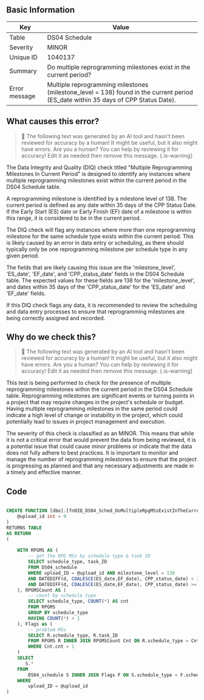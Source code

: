 ## Basic Information
| Key         | Value          |
|-------------|----------------|
| Table       | DS04 Schedule |
| Severity    | MINOR |
| Unique ID   | 1040137   |
| Summary     | Do multiple reprogramming milestones exist in the current period? |
| Error message | Multiple reprogramming milestones (milestone_level = 138) found in the current period (ES_date within 35 days of CPP Status Date). |

## What causes this error?

> :robot: The following text was generated by an AI tool and hasn't been reviewed for accuracy by a human! It might be useful, but it also might have errors. Are you a human? You can help by reviewing it for accuracy! Edit it as needed then remove this message.
{.is-warning}

The Data Integrity and Quality (DIQ) check titled "Multiple Reprogramming Milestones In Current Period" is designed to identify any instances where multiple reprogramming milestones exist within the current period in the DS04 Schedule table. 

A reprogramming milestone is identified by a milestone level of 138. The current period is defined as any date within 35 days of the CPP Status Date. If the Early Start (ES) date or Early Finish (EF) date of a milestone is within this range, it is considered to be in the current period. 

The DIQ check will flag any instances where more than one reprogramming milestone for the same schedule type exists within the current period. This is likely caused by an error in data entry or scheduling, as there should typically only be one reprogramming milestone per schedule type in any given period.

The fields that are likely causing this issue are the 'milestone_level', 'ES_date', 'EF_date', and 'CPP_status_date' fields in the DS04 Schedule table. The expected values for these fields are 138 for the 'milestone_level', and dates within 35 days of the 'CPP_status_date' for the 'ES_date' and 'EF_date' fields. 

If this DIQ check flags any data, it is recommended to review the scheduling and data entry processes to ensure that reprogramming milestones are being correctly assigned and recorded.
## Why do we check this?

> :robot: The following text was generated by an AI tool and hasn't been reviewed for accuracy by a human! It might be useful, but it also might have errors. Are you a human? You can help by reviewing it for accuracy! Edit it as needed then remove this message.
{.is-warning}

This test is being performed to check for the presence of multiple reprogramming milestones within the current period in the DS04 Schedule table. Reprogramming milestones are significant events or turning points in a project that may require changes in the project's schedule or budget. Having multiple reprogramming milestones in the same period could indicate a high level of change or instability in the project, which could potentially lead to issues in project management and execution.

The severity of this check is classified as an MINOR. This means that while it is not a critical error that would prevent the data from being reviewed, it is a potential issue that could cause minor problems or indicate that the data does not fully adhere to best practices. It is important to monitor and manage the number of reprogramming milestones to ensure that the project is progressing as planned and that any necessary adjustments are made in a timely and effective manner.
## Code

```sql

CREATE FUNCTION [dbo].[fnDIQ_DS04_Sched_DoMultipleRpgMSsExistInTheCurrentPeriod] (
	@upload_id int = 0
)
RETURNS TABLE
AS RETURN
(
	
    WITH RPGMS AS (
		-- get the RPG MSs by schedule type & task ID
		SELECT schedule_type, task_ID
		FROM DS04_schedule
		WHERE upload_ID = @upload_id AND milestone_level = 138 
		AND DATEDIFF(d, COALESCE(ES_date,EF_date), CPP_status_date) < 35
		AND DATEDIFF(d, COALESCE(ES_date,EF_date), CPP_status_date) >= 0 --ignore if the MS is after the status date
	), RPGMSCount AS (
		-- count by schedule type
        SELECT schedule_type, COUNT(*) AS cnt
        FROM RPGMS
        GROUP BY schedule_type
		HAVING COUNT(*) > 1
    ), Flags as (
        -- problem MSs
        SELECT R.schedule_type, R.task_ID
        FROM RPGMS R INNER JOIN RPGMSCount Cnt ON R.schedule_type = Cnt.schedule_type
        WHERE Cnt.cnt > 1
    )
    SELECT
       S.*
    FROM
        DS04_schedule S INNER JOIN Flags F ON S.schedule_type = F.schedule_type AND S.task_ID = F.task_ID
    WHERE
        upload_ID = @upload_id
)
```
